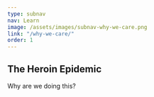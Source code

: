 ```yaml
---
type: subnav
nav: Learn
image: /assets/images/subnav-why-we-care.png
link: "/why-we-care/"
order: 1
---
```


## The Heroin Epidemic

Why are we doing this?